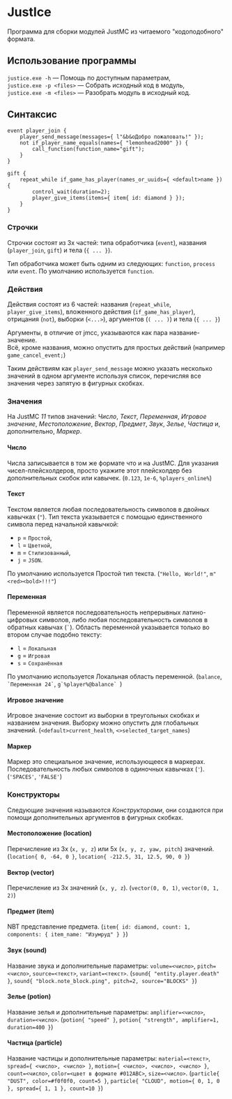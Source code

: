 # JustIce

Программа для сборки модулей JustMC из читаемого "кодоподобного" формата.

## Использование программы

`justice.exe -h` — Помощь по доступным параметрам,\
`justice.exe -p <files>` — Собрать исходный код в модуль,\
`justice.exe -m <files>` — Разобрать модуль в исходный код.

## Синтаксис

```
event player_join {
    player_send_message(messages={ l"&b&oДобро пожаловать!" });
    not if_player_name_equals(names={ "lemonhead2000" }) {
        call_function(function_name="gift");
    }
}

gift {
    repeat_while if_game_has_player(names_or_uuids={ <default>name }) {
        control_wait(duration=2);
        player_give_items(items={ item{ id: diamond } });
    }
}
```

### Строчки
Строчки состоят из 3х частей: типа обработчика (`event`), названия (`player_join`, `gift`) и тела (`{ ... }`).

Тип обработчика может быть одним из следующих: `function`, `process` или `event`. По умолчанию используется `function`.

### Действия
Действия состоят из 6 частей: названия (`repeat_while`, `player_give_items`), вложенного действия (`if_game_has_player`), отрицания (`not`), выборки (`<...>`), аргументов  (`( ... )`) и тела (`{ ... }`)

Аргументы, в отличие от jmcc, указываются как пара название-значение.\
Всё, кроме названия, можно опустить для простых действий (например `game_cancel_event;`)

Таким действиям как `player_send_message` можно указать несколько значений в одном аргументе используя список, перечисляя все значения через запятую в фигурных скобках.

### Значения
На JustMC *11* типов значений: *Число*, *Текст*, *Переменная*, *Игровое значение*, *Местоположение*, *Вектор*, *Предмет*, *Звук*, *Зелье*, *Частица* и, дополнительно, *Маркер*.

#### Число
Числа записывается в том же формате что и на JustMC. Для указания чисел-плейсхолдеров, просто укажите этот плейсхолдер без дополнительных скобок или кавычек. (`0.123`, `1e-6`, `%players_online%`)

#### Текст
Текстом является любая последовательность символов в двойных кавычках (`"`). Тип текста указывается с помощью единственного символа перед начальной кавычкой:
- `p` = `Простой`,
- `l` = `Цветной`,
- `m` = `Стилизованный`,
- `j` = `JSON`.

По умолчанию используется Простой тип текста. (`"Hello, World!"`, `m"<red><bold>!!!"`)

#### Переменная
Переменной является последовательность непрерывных латино-цифровых символов, либо любая последовательность символов в обратных кавычах (`` ` ``). Область переменной указывается только во втором случае подобно тексту:
- `l` = `Локальная`
- `g` = `Игровая`
- `s` = `Сохранённая`

По умолчанию используется Локальная область переменной. (`balance`, `` `Переменная 24` ``, ``g`%player%@balance` ``)

#### Игровое значение
Игровое значение состоит из выборки в треугольных скобках и названием значения. Выборку можно опустить для глобальных значений. (`<default>current_health`, `<>selected_target_names`)

#### Маркер
Маркер это специальное значение, использующееся в маркерах. Последовательность любых символов в одиночных кавычках (`'`). (`'SPACES'`, `'FALSE'`)

### Конструкторы
Следующие значения называются *Конструкторами*, они создаются при помощи дополнительных аргументов в фигурных скобках.

#### Местоположение (location)
Перечисление из 3х (`x, y, z`) или 5х (`x, y, z, yaw, pitch`) значений. (`location{ 0, -64, 0 }`, `location{ -212.5, 31, 12.5, 90, 0 }`)

#### Вектор (vector)
Перечисление из 3х значений (`x, y, z`). (`vector(0, 0, 1)`, `vector(0, 1, 2)`)

#### Предмет (item)
NBT представление предмета. (`item{ id: diamond, count: 1, components: { item_name: "Изумруд" } }`)

#### Звук (sound)
Название звука и дополнительные параметры: `volume=<число>`, `pitch=<число>`, `source=<текст>`, `variant=<текст>`. (`sound{ "entity.player.death" }`, `sound{ "block.note_block.ping", pitch=2, source="BLOCKS" }`)

#### Зелье (potion)
Название зелья и дополнительные параметры: `amplifier=<число>`, `duration=<число>`. (`potion{ "speed" }`, `potion{ "strength", amplifier=1, duration=400 }`)

#### Частица (particle)
Название частицы и дополнительные параметры: `material=<текст>`, `spread={ <число>, <число> }`, `motion={ <число>, <число>, <число> }`, `count=<число>`, `color=<цвет в формате #012ABC>`, `size=<число>`.
(`particle{ "DUST", color=#f0f0f0, count=5 }`, `particle{ "CLOUD", motion={ 0, 1, 0 }, spread={ 1, 1 }, count=10 }`)
